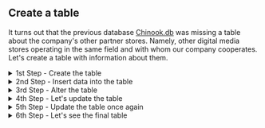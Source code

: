 ## Create a table

It turns out that the previous database [Chinook.db](https://github.com/alexalra/SQL-Practice/blob/main/chinook.db) was missing a table about the company's other partner stores.  Namely, other digital media stores operating in the same field and with whom our company cooperates. Let's create a table with information about them.

<details>

  <summary>1st Step - Create the table </summary>
  

```
Let's first create the table and define data types for every column. 
```
Code

```ruby

CREATE TABLE Partners_data ( 

    Partner_ID SERIAL NOT NULL, 
    Name TEXT, 
    State TEXT,
    City TEXT,
    Number_Orders INTEGER,
    Start_Operations DATE, 
    PRIMARY KEY (Partner_ID));

```
</details>

<details>

  <summary>2nd Step - Insert data into the table </summary>
  

```
Let's add rows with information to the already pre-establish columns according to the data type that each can bear. 
```
Code

```ruby

INSERT INTO

 Partners_data (name, State, City, Number_Orders, Start_Operations)

  VALUES 
  ('Records_INC', 'Arizona', 'Yuma', 345, '1998-12-03'),
  ('Best Music', 'Denver', 'Colorado Springs', 567, '2002-02-23'),
  ('Tunes TX', 'Texas', 'Austin', 134, '2021-04-14'),
  ('My Music', 'Columbia', 'Charleston', 789, '1986-01-13'),
  ('Classic Songs', 'Alabama', 'Montgomery', 409, '2007-12-03'),
  ('Best Rap', 'California', 'San Diego', 203, '2022-06-07'),
  ('Rock&Roll Sego', 'Utah', 'Salt Lake City', 789, '2013-03-23');
  ```
</details>


  <details>

  <summary>3rd Step - Alter the table </summary>

```
After sending the first version of the table to the Team, they informed that it had to be changed to reflect some data that was missing. Every partner stored is specialised in a music genre, which has to be reflected in the table.

```
Code

```ruby

ALTER TABLE
  Partners_data
ADD
  Genre TEXT;  

```
</details>

  <details>

  <summary>4th Step - Let's update the table </summary>

```
Let's update the table by inserting the missing data for the 'Genre' column
```
Code

```ruby

UPDATE
  Partners_data 
SET
  Genre = 'Pop'
WHERE
  partner_id = 1;

UPDATE
  Partners_data 
SET
  Genre = 'Rap'
WHERE
  partner_id = 2;

UPDATE
  Partners_data 
SET
  Genre = 'Jazz'
WHERE
  partner_id = 3;

UPDATE
  Partners_data 
SET
  Genre = 'Synth-pop'
WHERE
  partner_id = 4;

UPDATE
  Partners_data 
SET
  Genre = 'Classic'
WHERE
  partner_id = 5;

UPDATE
  Partners_data 
SET
  Genre = 'Rap'
WHERE
  partner_id = 6;

UPDATE
  Partners_data 
SET
  Genre = 'Rock&Roll'
WHERE
  partner_id = 7;

```
</details>


  <details>

  <summary>5th Step - Update the table once again </summary>

```
Apparently, there was an accounting error, and the  Number_Orders for Tunes TX is incorrect, and should be 591 instead. Let's update the table
```
Code

```ruby

UPDATE
  Partners_data
SET
  Number_Orders = 591
WHERE
  name = 'Tunes TX';

```
</details>

 <details>

  <summary>6th Step - Let's see the final table </summary>


Code

```ruby

SELECT *
FROM
  partners_data
ORDER BY
  partner_id;

```





![image](https://github.com/alexalra/SQL-Practice/assets/78654579/5bd79e0b-82a2-4e7d-9972-713b0c8593d3)




</details>
